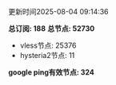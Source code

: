 更新时间2025-08-04 09:14:36

**总订阅: 188**
**总节点: 52730**
- vless节点: 25376
- hysteria2节点: 11

**google ping有效节点: 324**
